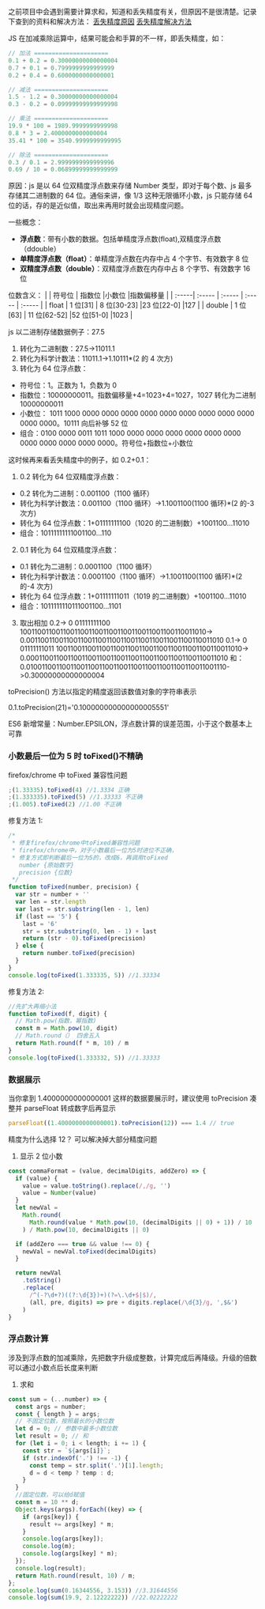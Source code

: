 之前项目中会遇到需要计算求和，知道和丢失精度有关，但原因不是很清楚。记录下查到的资料和解决方法：
[丢失精度原因](https://zhuanlan.zhihu.com/p/100353781)
[丢失精度解决方法](https://blog.csdn.net/helloxiaoliang/article/details/72723387)

JS 在加减乘除运算中，结果可能会和手算的不一样，即丢失精度，如：

```js
// 加法 =====================
0.1 + 0.2 = 0.30000000000000004
0.7 + 0.1 = 0.7999999999999999
0.2 + 0.4 = 0.6000000000000001

// 减法 =====================
1.5 - 1.2 = 0.30000000000000004
0.3 - 0.2 = 0.09999999999999998

// 乘法 =====================
19.9 * 100 = 1989.9999999999998
0.8 * 3 = 2.4000000000000004
35.41 * 100 = 3540.9999999999995

// 除法 =====================
0.3 / 0.1 = 2.9999999999999996
0.69 / 10 = 0.06899999999999999
```

原因：js 是以 64 位双精度浮点数来存储 Number 类型，即对于每个数、js 最多存储其二进制数的 64 位。通俗来讲，像 1/3 这种无限循环小数，js 只能存储 64 位的话，存的是近似值，取出来再用时就会出现精度问题。

一些概念：

- **浮点数**：带有小数的数据。包括单精度浮点数(float),双精度浮点数（ddouble）
- **单精度浮点数（float）**：单精度浮点数在内存中占 4 个字节、有效数字 8 位
- **双精度浮点数（double）**：双精度浮点数在内存中占 8 个字节、有效数字 16 位

位数含义：
| | 符号位 | 指数位 |小数位 |指数偏移量 |
| :-----| :----- | :----- | :----- | :----- |
| float | 1 位[31] | 8 位[30-23] |23 位[22-0] |127 |
| double | 1 位[63] | 11 位[62-52] |52 位[51-0] |1023 |

js 以二进制存储数据例子：27.5

1. 转化为二进制数：27.5->11011.1
2. 转化为科学计数法：11011.1->1.10111\*(2 的 4 次方)
3. 转化为 64 位浮点数：

- 符号位：1。正数为 1，负数为 0
- 指数位：10000000011。指数偏移量+4=1023+4=1027，1027 转化为二进制 10000000011
- 小数位： 1011 1000 0000 0000 0000 0000 0000 0000 0000 0000 0000 0000 0000。10111 向后补够 52 位
- 组合：0100 0000 0011 1011 1000 0000 0000 0000 0000 0000 0000 0000 0000 0000 0000 0000。符号位+指数位+小数位

这时候再来看丢失精度中的例子，如 0.2+0.1：

1. 0.2 转化为 64 位双精度浮点数：

- 0.2 转化为二进制：0.001100（1100 循环）
- 转化为科学计数法：0.001100（1100 循环）->1.1001100(1100 循环)\*(2 的-3 次方)
- 转化为 64 位浮点数：1+01111111100（1020 的二进制数）+1001100...11010
- 组合：10111111111001100...110

2. 0.1 转化为 64 位双精度浮点数：

- 0.1 转化为二进制：0.0001100（1100 循环）
- 转化为科学计数法：0.0001100（1100 循环）->1.1001100(1100 循环)\*(2 的-4 次方)
- 转化为 64 位浮点数：1+01111111011（1019 的二进制数）+1001100...11010
- 组合：1011111110111001100...1101

3. 取出相加
   0.2-> 0 01111111100 1001100110011001100110011001100110011001100110011010->
   0.0011001100110011001100110011001100110011001100110011010
   0.1-> 0 01111111011 1001100110011001100110011001100110011001100110011010->
   0.00011001100110011001100110011001100110011001100110011010
   和：0.01001100110011001100110011001100110011001100110011001110->0.30000000000000004

toPrecision() 方法以指定的精度返回该数值对象的字符串表示

0.1.toPrecision(21)='0.100000000000000005551'

ES6 新增常量：Number.EPSILON，浮点数计算的误差范围，小于这个数基本上可靠

### 小数最后一位为 5 时 toFixed()不精确

firefox/chrome 中 toFixed 兼容性问题

```js
;(1.33335).toFixed(4) //1.3334 正确
;(1.333335).toFixed(5) //1.33333 不正确
;(1.005).toFixed(2) //1.00 不正确
```

修复方法 1:

```js
/*
 * 修复firefox/chrome中toFixed兼容性问题
 * firefox/chrome中，对于小数最后一位为5时进位不正确，
 * 修复方式即判断最后一位为5的，改成6，再调用toFixed
   number {原始数字}
   precision {位数}
 */
function toFixed(number, precision) {
  var str = number + ''
  var len = str.length
  var last = str.substring(len - 1, len)
  if (last == '5') {
    last = '6'
    str = str.substring(0, len - 1) + last
    return (str - 0).toFixed(precision)
  } else {
    return number.toFixed(precision)
  }
}
console.log(toFixed(1.333335, 5)) //1.33334
```

修复方法 2:

```js
//先扩大再缩小法
function toFixed(f, digit) {
  // Math.pow(指数，幂指数)
  const m = Math.pow(10, digit)
  // Math.round（） 四舍五入
  return Math.round(f * m, 10) / m
}
console.log(toFixed(1.333332, 5)) //1.33333
```

### 数据展示

当你拿到 1.4000000000000001 这样的数据要展示时，建议使用 toPrecision 凑整并 parseFloat 转成数字后再显示

```js
parseFloat((1.4000000000000001).toPrecision(12)) === 1.4 // true
```

精度为什么选择 12？ 可以解决掉大部分精度问题

1. 显示 2 位小数

```js
const commaFormat = (value, decimalDigits, addZero) => {
  if (value) {
    value = value.toString().replace(/,/g, '')
    value = Number(value)
  }
  let newVal =
    Math.round(
      Math.round(value * Math.pow(10, (decimalDigits || 0) + 1)) / 10
    ) / Math.pow(10, decimalDigits || 0)

  if (addZero === true && value !== 0) {
    newVal = newVal.toFixed(decimalDigits)
  }

  return newVal
    .toString()
    .replace(
      /^(-?\d+?)((?:\d{3})+)(?=\.\d+$|$)/,
      (all, pre, digits) => pre + digits.replace(/\d{3}/g, ',$&')
    )
}
```

### 浮点数计算

涉及到浮点数的加减乘除，先把数字升级成整数，计算完成后再降级。升级的倍数可以通过小数点后长度来判断

1. 求和

```js
const sum = (...number) => {
  const args = number;
  const { length } = args;
  // 不固定位数，按照最长的小数位数
  let d = 0; // 参数中最多小数位数
  let result = 0; // 和
  for (let i = 0; i < length; i += 1) {
    const str = `${args[i]}`;
    if (str.indexOf('.') !== -1) {
      const temp = str.split('.')[1].length;
      d = d < temp ? temp : d;
    }
  }
  //固定位数，可以给d赋值
  const m = 10 ** d;
  Object.keys(args).forEach((key) => {
    if (args[key]) {
      result += args[key] * m;
    }
    console.log(args[key]);
    console.log(m);
    console.log(args[key] * m);
  });
  console.log(result);
  return Math.round(result, 10) / m;
};
console.log(sum(0.16344556, 3.153)) //3.31644556
console.log(sum(19.9, 2.12222222)) //22.02222222
```
